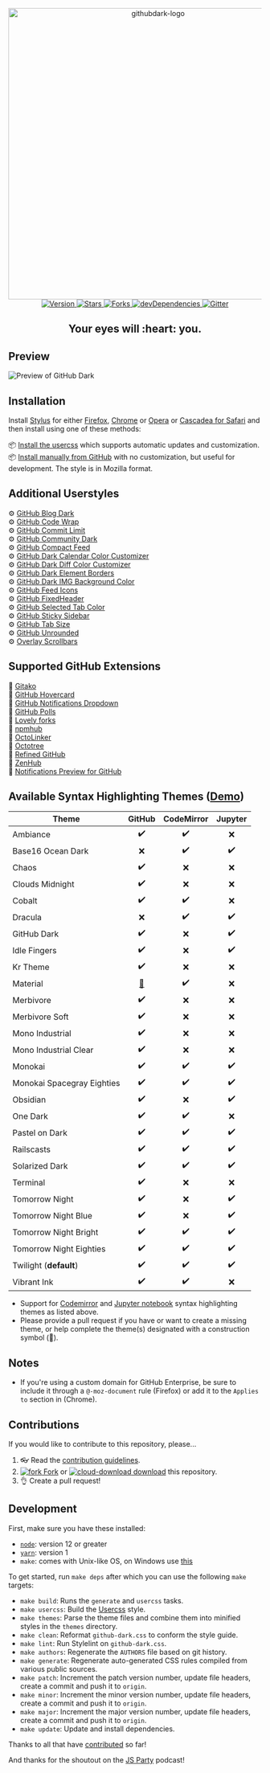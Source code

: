 <p align="center">
  <img alt="githubdark-logo" src="https://cdn.jsdelivr.net/gh/StylishThemes/logos@master/github.dark/githubdark-mini.svg" width="580">
  <br>
  <a href="https://github.com/StylishThemes/GitHub-Dark/tags">
    <img src="https://img.shields.io/github/tag/StylishThemes/GitHub-Dark.svg?label=version&style=flat" alt="Version">
  </a>
  <a href="https://github.com/StylishThemes/GitHub-Dark/stargazers">
    <img src="https://img.shields.io/github/stars/StylishThemes/GitHub-Dark.svg?style=flat" alt="Stars">
  </a>
  <a href="https://github.com/StylishThemes/GitHub-Dark/network">
    <img src="https://img.shields.io/github/forks/StylishThemes/GitHub-Dark.svg?style=flat" alt="Forks">
  </a>
  <a href="https://david-dm.org/StylishThemes/GitHub-Dark?type=dev">
    <img src="https://img.shields.io/david/dev/StylishThemes/GitHub-Dark.svg?label=devDependencies&style=flat" alt="devDependencies">
  </a>
  <a href="https://gitter.im/StylishThemes/GitHub-Dark">
    <img src="https://img.shields.io/gitter/room/StylishThemes/Github-Dark.js.svg?maxAge=2592000&style=flat" alt="Gitter">
  </a>
</p>
<h2 align="center">Your eyes will&nbsp;:heart:&nbsp;you.</h2>

## Preview

![Preview of GitHub Dark](./images/screenshots/after_blue.png)

## Installation

Install [Stylus](https://add0n.com/stylus.html) for either [Firefox](https://addons.mozilla.org/en-US/firefox/addon/styl-us/), [Chrome](https://chrome.google.com/webstore/detail/stylus/clngdbkpkpeebahjckkjfobafhncgmne) or [Opera](https://addons.opera.com/en-gb/extensions/details/stylus/) or [Cascadea for Safari](https://cascadea.app/) and then install using one of these methods:

📦 [Install the usercss](https://raw.githubusercontent.com/bryankenote/GitHub-Dark/fl-enterprise/github-dark.user.css) which supports automatic updates and customization.<br>
📦 [Install manually from GitHub](https://raw.githubusercontent.com/bryankenote/GitHub-Dark/fl-enterprise/github-dark.css) with no customization, but useful for development. The style is in Mozilla format.<br>

## Additional Userstyles

⚙️ [GitHub Blog Dark](https://github.com/StylishThemes/GitHub-Blog-Dark)<br>
⚙️ [GitHub Code Wrap](https://github.com/StylishThemes/GitHub-code-wrap)<br>
⚙️ [GitHub Commit Limit](https://github.com/StylishThemes/GitHub-Commit-Limit)<br>
⚙️ [GitHub Community Dark](https://github.com/StylishThemes/GitHub-Community-Dark)<br>
⚙️ [GitHub Compact Feed](https://github.com/StylishThemes/GitHub-Compact-Feed)<br>
⚙️ [GitHub Dark Calendar Color Customizer](https://github.com/StylishThemes/Feature-Override-Styles)<br>
⚙️ [GitHub Dark Diff Color Customizer](https://github.com/StylishThemes/Feature-Override-Styles)<br>
⚙️ [GitHub Dark Element Borders](https://github.com/StylishThemes/Feature-Override-Styles)<br>
⚙️ [GitHub Dark IMG Background Color](https://raw.githubusercontent.com/StylishThemes/Feature-Override-Styles/master/github-dark-img-bg-clr.user.css)<br>
⚙️ [GitHub Feed Icons](https://github.com/StylishThemes/GitHub-Feed-Icons)<br>
⚙️ [GitHub FixedHeader](https://github.com/StylishThemes/GitHub-FixedHeader)<br>
⚙️ [GitHub Selected Tab Color](https://github.com/StylishThemes/GitHub-Selected-Tab-Color)<br>
⚙️ [GitHub Sticky Sidebar](https://github.com/StylishThemes/GitHub-Sticky-Sidebar)<br>
⚙️ [GitHub Tab Size](https://github.com/StylishThemes/GitHub-tab-size)<br>
⚙️ [GitHub Unrounded](https://github.com/StylishThemes/GitHub-Unrounded)<br>
⚙️ [Overlay Scrollbars](https://github.com/StylishThemes/Overlay-Scrollbars)<br>

## Supported GitHub Extensions

💾 [Gitako](https://github.com/EnixCoda/Gitako)<br>
💾 [GitHub Hovercard](https://github.com/Justineo/github-hovercard)<br>
💾 [GitHub Notifications Dropdown](https://openuserjs.org/scripts/joeytwiddle/Github_Notifications_Dropdown)<br>
💾 [GitHub Polls](https://github.com/apex/gh-polls)<br>
💾 [Lovely forks](https://github.com/musically-ut/lovely-forks#lovely-forks)<br>
💾 [npmhub](https://github.com/npmhub/npmhub)<br>
💾 [OctoLinker](https://github.com/OctoLinker/OctoLinker)<br>
💾 [Octotree](https://github.com/buunguyen/octotree/#octotree)<br>
💾 [Refined GitHub](https://github.com/sindresorhus/refined-github)<br>
💾 [ZenHub](https://www.zenhub.io/)<br>
💾 [Notifications Preview for GitHub](https://github.com/tanmayrajani/notifications-preview-github)<br>

## Available Syntax Highlighting Themes ([Demo](https://stylishthemes.github.io/GitHub-Dark/))

| Theme                      |   GitHub    |  CodeMirror  |    Jupyter   |
|----------------------------|:-----------:|:------------:|:------------:|
| Ambiance                   |      ✔️     |      ✔️     |      ❌      |
| Base16 Ocean Dark          |      ❌     |      ✔️     |      ✔️      |
| Chaos                      |      ✔️     |      ❌     |      ❌      |
| Clouds Midnight            |      ✔️     |      ❌     |      ❌      |
| Cobalt                     |      ✔️     |      ✔️     |      ❌      |
| Dracula                    |      ❌     |      ✔️     |      ✔️      |
| GitHub Dark                |      ✔️     |      ❌     |      ✔️      |
| Idle Fingers               |      ✔️     |      ❌     |      ✔️      |
| Kr Theme                   |      ✔️     |      ❌     |      ❌      |
| Material                   |   [🚧][1]   |      ✔️     |      ❌      |
| Merbivore                  |      ✔️     |      ❌     |      ❌      |
| Merbivore Soft             |      ✔️     |      ❌     |      ❌      |
| Mono Industrial            |      ✔️     |      ❌     |      ❌      |
| Mono Industrial Clear      |      ✔️     |      ❌     |      ❌      |
| Monokai                    |      ✔️     |      ✔️     |      ✔️      |
| Monokai Spacegray Eighties |      ✔️     |      ✔️     |      ✔️      |
| Obsidian                   |      ✔️     |      ❌     |      ✔️      |
| One Dark                   |      ✔️     |      ✔️     |      ❌      |
| Pastel on Dark             |      ✔️     |      ✔️     |      ✔️      |
| Railscasts                 |      ✔️     |      ✔️     |      ✔️      |
| Solarized Dark             |      ✔️     |      ✔️     |      ✔️      |
| Terminal                   |      ✔️     |      ❌     |      ❌      |
| Tomorrow Night             |      ✔️     |      ❌     |      ✔️      |
| Tomorrow Night Blue        |      ✔️     |      ❌     |      ✔️      |
| Tomorrow Night Bright      |      ✔️     |      ✔️     |      ✔️      |
| Tomorrow Night Eighties    |      ✔️     |      ✔️     |      ✔️      |
| Twilight (**default**)     |      ✔️     |      ✔️     |      ✔️      |
| Vibrant Ink                |      ✔️     |      ✔️     |      ❌      |

- Support for [Codemirror](https://codemirror.net/demo/theme.html) and [Jupyter notebook](https://github.com/sujitpal/statlearning-notebooks/blob/master/src/chapter2.ipynb) syntax highlighting themes as listed above.
- Please provide a pull request if you have or want to create a missing theme, or help complete the theme(s) designated with a construction symbol (🚧).

[1]:https://github.com/StylishThemes/GitHub-Dark/pull/568

## Notes

- If you're using a custom domain for GitHub Enterprise, be sure to include it through a `@-moz-document` rule (Firefox) or add it to the `Applies to` section in (Chrome).

## Contributions

If you would like to contribute to this repository, please...

1. 👓 Read the [contribution guidelines](./.github/CONTRIBUTING.md).
1. [![fork](https://user-images.githubusercontent.com/136959/42383736-c4cb0db8-80fd-11e8-91ca-12bae108bccc.png) Fork](https://github.com/StylishThemes/GitHub-Dark/fork) or [![cloud-download](https://user-images.githubusercontent.com/136959/42401932-9ee9cae0-813d-11e8-8691-16e29a85d3b9.png) download](https://github.com/StylishThemes/GitHub-Dark/archive/master.zip) this repository.
1. 👌 Create a pull request!

## Development

First, make sure you have these installed:

- [`node`](https://nodejs.org): version 12 or greater
- [`yarn`](https://classic.yarnpkg.com/en/docs/install/): version 1
- `make`: comes with Unix-like OS, on Windows use [this](https://stackoverflow.com/a/54086635/808699)

To get started, run `make deps` after which you can use the following `make` targets:

- `make build`: Runs the `generate` and `usercss` tasks.
- `make usercss`: Build the [Usercss](https://github.com/openstyles/stylus/wiki/Usercss) style.
- `make themes`: Parse the theme files and combine them into minified styles in the `themes` directory.
- `make clean`: Reformat `github-dark.css` to conform the style guide.
- `make lint`: Run Stylelint on `github-dark.css`.
- `make authors`: Regenerate the `AUTHORS` file based on git history.
- `make generate`: Regenerate auto-generated CSS rules compiled from various public sources.
- `make patch`: Increment the patch version number, update file headers, create a commit and push it to `origin`.
- `make minor`: Increment the minor version number, update file headers, create a commit and push it to `origin`.
- `make major`: Increment the major version number, update file headers, create a commit and push it to `origin`.
- `make update`: Update and install dependencies.

Thanks to all that have [contributed](./AUTHORS) so far!

And thanks for the shoutout on the [JS Party](https://changelog.com/jsparty/20#transcript-71) podcast!
